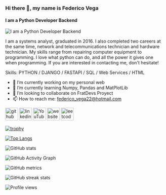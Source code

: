 ### Hi there 👋, my name is Federico Vega
#### I am a Python Developer Backend
![I am a Python Developer Backend](https://arturssmirnovs.github.io/github-profile-readme-generator/images/banner.png)

I am a systems analyst, graduated in 2016.
I also completed two careers at the same time, network and telecommunications technician and hardware technician.
My skills range from repairing computer equipment to programming.
I love what python can do, and all the power it gives one when programming.
If you are interested in contacting me, don't hesitate!

Skills: PYTHON / DJANGO / FASTAPI / SQL / Web Services / HTML

- 🔭 I’m currently working on my personal web 
- 🌱 I’m currently learning Numpy, Pandas and MatPlotLib 
- 👯 I’m looking to collaborate on FratDevs Proyect 
- 📫 How to reach me: federico_vega22@hotmail.com 


[<img src='https://cdn.jsdelivr.net/npm/simple-icons@3.0.1/icons/github.svg' alt='github' height='40'>](https://github.com/DarthKenar)  [<img src='https://cdn.jsdelivr.net/npm/simple-icons@3.0.1/icons/linkedin.svg' alt='linkedin' height='40'>](https://www.linkedin.com/in/federico-juan-vega-b19775215//)  [<img src='https://cdn.jsdelivr.net/npm/simple-icons@3.0.1/icons/youtube.svg' alt='YouTube' height='40'>](https://www.youtube.com/channel/UCyXCCAQP_La8I2JtMVica9w)  [<img src='https://cdn.jsdelivr.net/npm/simple-icons@3.0.1/icons/icloud.svg' alt='website' height='40'>](http://f-vega.com/)  [<img src='https://cdn.jsdelivr.net/npm/simple-icons@3.0.1/icons/leetcode.svg' alt='leetcode' height='40'>](https://leetcode.com/DarthKenar/)  

[![trophy](https://github-profile-trophy.vercel.app/?username=DarthKenar)](https://github.com/ryo-ma/github-profile-trophy)

[![Top Langs](https://github-readme-stats.vercel.app/api/top-langs/?username=DarthKenar)](https://github.com/anuraghazra/github-readme-stats)

![GitHub stats](https://github-readme-stats.vercel.app/api?username=DarthKenar&show_icons=true&count_private=true)  

![GitHub Activity Graph](https://activity-graph.herokuapp.com/graph?username=DarthKenar)  

![GitHub metrics](https://metrics.lecoq.io/DarthKenar)  

![GitHub streak stats](https://github-readme-streak-stats.herokuapp.com/?user=DarthKenar)  

![Profile views](https://gpvc.arturio.dev/DarthKenar)  
